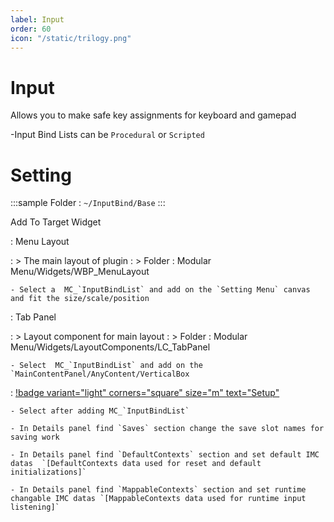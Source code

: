 ```yaml
---
label: Input
order: 60
icon: "/static/trilogy.png"
---
```

# Input

Allows you to make safe key assignments for keyboard and gamepad

 -Input Bind Lists can be  `Procedural` or `Scripted`

# Setting

<style>
    .sample {
        text-align: center;
        color: #1956AF;
        border-radius: 10px;
        background-color: #ffb300;
        border: 1px solid #1956AF;
        padding-top: 20px;
        margin-bottom: 20px;
    }
</style>

:::sample
 Folder :  `~/InputBind/Base`
:::

Add To Target Widget

:   Menu Layout
    
   : > The main layout of plugin
   : > Folder : Modular Menu/Widgets/WBP_MenuLayout

    - Select a  MC_`InputBindList` and add on the `Setting Menu` canvas and fit the size/scale/position


:   Tab Panel
    
   : > Layout component for main layout
   : > Folder : Modular Menu/Widgets/LayoutComponents/LC_TabPanel

    - Select  MC_`InputBindList` and add on the `MainContentPanel/AnyContent/VerticalBox


:   [!badge variant="light" corners="square" size="m" text="Setup"]()

    - Select after adding MC_`InputBindList`

    - In Details panel find `Saves` section change the save slot names for saving work 

    - In Details panel find `DefaultContexts` section and set default IMC datas  `[DefaultContexts data used for reset and default initializations]`
    
    - In Details panel find `MappableContexts` section and set runtime changable IMC datas `[MappableContexts data used for runtime input listening]`